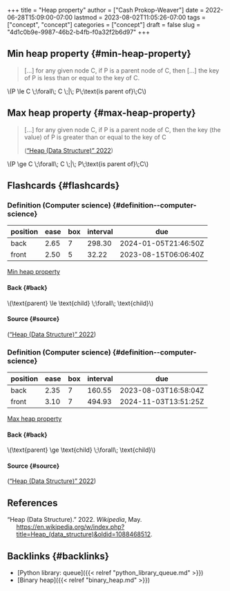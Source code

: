 +++
title = "Heap property"
author = ["Cash Prokop-Weaver"]
date = 2022-06-28T15:09:00-07:00
lastmod = 2023-08-02T11:05:26-07:00
tags = ["concept", "concept"]
categories = ["concept"]
draft = false
slug = "4d1c0b9e-9987-46b2-b4fb-f0a32f2b6d97"
+++

## Min heap property {#min-heap-property}

> [...] for any given node C, if P is a parent node of C, then [...] the key of P is less than or equal to the key of C.

\\(P \le C \\;\forall\\; C \\;|\\; P\\;\text{is parent of}\\;C\\)


## Max heap property {#max-heap-property}

> [...] for any given node C, if P is a parent node of C, then the key (the value) of P is greater than or equal to the key of C
>
> (<a href="#citeproc_bib_item_1">“Heap (Data Structure)” 2022</a>)

\\(P \ge C \\;\forall\\; C \\;|\\; P\\;\text{is parent of}\\;C\\)


## Flashcards {#flashcards}


### Definition (Computer science) {#definition--computer-science}

| position | ease | box | interval | due                  |
|----------|------|-----|----------|----------------------|
| back     | 2.65 | 7   | 298.30   | 2024-01-05T21:46:50Z |
| front    | 2.50 | 5   | 32.22    | 2023-08-15T06:06:40Z |

[Min heap property](#min-heap-property)


#### Back {#back}

\\(\text{parent} \le \text{child} \\;\forall\\; \text{child}\\)


#### Source {#source}

(<a href="#citeproc_bib_item_1">“Heap (Data Structure)” 2022</a>)


### Definition (Computer science) {#definition--computer-science}

| position | ease | box | interval | due                  |
|----------|------|-----|----------|----------------------|
| back     | 2.35 | 7   | 160.55   | 2023-08-03T16:58:04Z |
| front    | 3.10 | 7   | 494.93   | 2024-11-03T13:51:25Z |

[Max heap property](#max-heap-property)


#### Back {#back}

\\(\text{parent} \ge \text{child} \\;\forall\\; \text{child}\\)


#### Source {#source}

(<a href="#citeproc_bib_item_1">“Heap (Data Structure)” 2022</a>)

## References

<style>.csl-entry{text-indent: -1.5em; margin-left: 1.5em;}</style><div class="csl-bib-body">
  <div class="csl-entry"><a id="citeproc_bib_item_1"></a>“Heap (Data Structure).” 2022. <i>Wikipedia</i>, May. <a href="https://en.wikipedia.org/w/index.php?title=Heap_(data_structure)&oldid=1088468512">https://en.wikipedia.org/w/index.php?title=Heap_(data_structure)&#38;oldid=1088468512</a>.</div>
</div>


## Backlinks {#backlinks}

-   [Python library: queue]({{< relref "python_library_queue.md" >}})
-   [Binary heap]({{< relref "binary_heap.md" >}})

